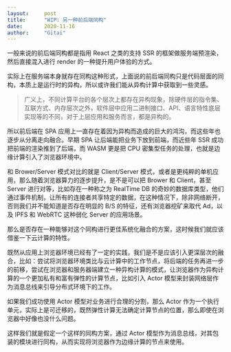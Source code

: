 ```yaml
---
layout:     post
title:      "WIP: 另一种前后端同构"
date:       2020-11-16
author:     "Gitai"
---
```


<!-- > 基于 Actor 模型的前后端同构的边缘计算方案的设计和实现 -->

一般来说的前后端同构都是指用 React 之类的支持 SSR 的框架做服务端预渲染，然后直接混入进行 render 的一种提升用户体验的方式。

实际上在服务端本身就存在同构这种形式，上面说的前后端同构只是代码层面的同构，本质上是运行时的异构，所以或许我们能从异构计算中获取到一些灵感。

> 广义上，不同计算平台的各个层次上都存在异构现象，除硬件层的指令集、互联方式、内存层次之外，软件层中应用二进制接口、API、语言特性底层实现等的不同，对于上层应用和服务而言，都是异构的。

所以前后端在 SPA 应用上一直存在着因为异构而造成的巨大的鸿沟，而这些年也逐步从分离走向融合。早期 SPA 让后端能把业务下放到前端，而近些年 SSR 成功把前端的渲染推到了后端，而 WASM 更是把 CPU 密集型任务的处理，也就是边缘计算引入了浏览器环境中。

和 Brower/Server 模式对比的就是 Client/Server 模式，或者是更纯粹的单机应用，那么随着浏览器算力的逐步提升，是不是可以把 Brower 和 Client，甚至 Server 进行对等，比如存在一种称之为 RealTime DB 的奇妙的数据库类型，他们通过事件机制，让所有的连接者共享特定的数据，在这种情况下，除非网络断开，否则我们并不能知道是否存在明显的 B/S 的特征，还有浏览器挖矿来取代 Ad，以及 IPFS 和 WebRTC 这种弱化 Server 的应用场景。

那么是否存在一种能够对这个同构进行更佳系统化融合的方案，这时候我们就应该借鉴一下云计算的特性。

既然从应用上浏览器环境已经有了一定的实践，我们是不是应该引入更深层次的融合，比如：尝试将浏览器环境类比与云计算中的工作节点，将后端的任务再进一步的前移，尝试在浏览器和服务器端建立一种异构计算的模式，让浏览器作为异构计算的一个更加私有和富有弹性的计算节点，比如引入 Actor 模型来封装网络层作为消息总线来引导分布式环境下的工作。

如果我们成功使用 Actor 模型对业务进行合理的分割，那么 Actor 作为一个执行单元，实际上是可迁移的，既然弹性计算无法确定计算节点的位置，那么即使在浏览器中好像也没什么问题。

这样我们就是假定一个这样的同构方案，通过 Actor 模型作为消息总线，对其包装的模块进行同构，从而实现将浏览器作为边缘计算的节点来使用。




<!-- > Ray https://zhuanlan.zhihu.com/p/64051646
> Ray 实现了动态任务图计算模型，即，Ray 将应用建模为一个在运行过程中动态生成依赖的任务图。在此模型之上，Ray 提供了角色模型（Actor）和并行任务模型（task-parallel）的编程范式。Ray 对混合计算范式的支持使其有别于与像 CIEL 一样只提供并行任务抽象和像 Orleans 或 Akka 一样只提供角色模型抽象的系统。
> Stateless, Stateful or Actor service https://www.dajbych.net/stateless-stateful-or-actor-service -->